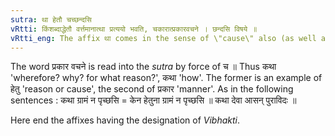 ```yaml
---
sutra: था हेतौ चच्छन्दसि
vRtti: किंशब्दाद्धेतौ वर्त्तमानात्था प्रत्ययो भवति, चकारात्प्रकारवचने । छन्दसि विषये ॥
vRtti_eng: The affix था comes in the sense of \"cause\" also (as well as \"manner\"), in the _Chhandas_, after the word _kim_.
---
```

The word प्रकार वचने is read into the _sutra_ by force of च ॥ Thus कथा 'wherefore? why? for what reason?', कथा 'how'. The former is an example of हेतु 'reason or cause', the second of प्रकार 'manner'. As in the following sentences : कथा ग्रामं न पृच्छसि = केन हेतुना ग्रामं न पृच्छसि ॥ कथा देवा आसन् पुराविदः ॥

Here end the affixes having the designation of _Vibhakti_.
